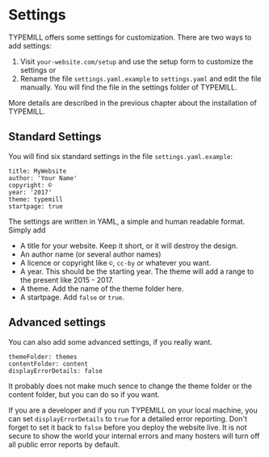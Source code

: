 # Settings

TYPEMILL offers some settings for customization. There are two ways to add settings:

1. Visit `your-website.com/setup` and use the setup form to customize the settings or
2. Rename the file `settings.yaml.example` to `settings.yaml` and edit the file manually. You will find the file in the settings folder of TYPEMILL.

More details are described in the previous chapter about the installation of TYPEMILL.

## Standard Settings

You will find six standard settings in the file `settings.yaml.example`:

````
title: MyWebsite
author: 'Your Name'
copyright: ©
year: '2017'
theme: typemill
startpage: true
````

The settings are written in YAML, a simple and human readable format. Simply add 

- A title for your website. Keep it short, or it will destroy the design.
- An author name (or several author names)
- A licence or copyright like `©`, `cc-by` or whatever you want. 
- A year. This should be the starting year. The theme will add a range to the present like 2015 - 2017.
- A theme. Add the name of the theme folder here. 
- A startpage. Add `false` or `true`.

## Advanced settings

You can also add some advanced settings, if you really want. 

````
themeFolder: themes
contentFolder: content
displayErrorDetails: false
````

It probably does not make much sence to change the theme folder or the content folder, but you can do so if you want.

If you are a developer and if you run TYPEMILL on your local machine, you can set `displayErrorDetails` to `true` for a detailed error reporting. Don't forget to set it back to `false` before you deploy the website live. It is not secure to show the world your internal errors and many hosters will turn off all public error reports by default.